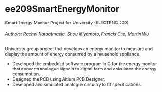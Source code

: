 # ee209SmartEnergyMonitor
Smart Energy Monitor Project for University (ELECTENG 209)
###### Authors: Rachel Nataatmadja, Shou Miyamoto, Francis Cho, Martin Wu 
University group project that develops an energy monitor to measure and display the amount of energy consumed by a household appliance.

- Developed the embedded software program in C for the energy monitor that converts analogue signals to digital form and calculates the energy consumption.
- Designed the PCB using Altium PCB Designer.
- Developed and simulated analogue circuitry to fit specifications.
